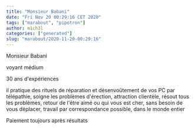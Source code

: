 ```yaml
---
title: "Monsieur Babani"
date: "Fri Nov 20 00:29:16 CET 2020"
tags: ["marabout", "pipotron"]
author: m1ch3l
categories: ["generated"]
slug: "marabout/2020-11-20-00:29:16"
---
```


Monsieur Babani

voyant médium

30 ans d'expériences

il pratique des rituels de réparation et désenvoûtement de vos PC par télépathie, soigne les problèmes d'érection, attraction clientèle, résout tous les problèmes, retour de l'être aimé ou qui vous est cher, sans besoin de vous déplacer, travail par correspondance possible, dans le monde entier

Paiement toujours après résultats
